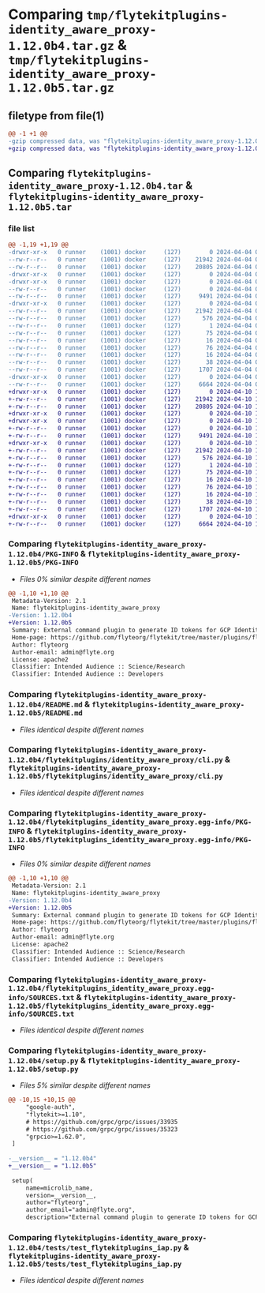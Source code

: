 # Comparing `tmp/flytekitplugins-identity_aware_proxy-1.12.0b4.tar.gz` & `tmp/flytekitplugins-identity_aware_proxy-1.12.0b5.tar.gz`

## filetype from file(1)

```diff
@@ -1 +1 @@
-gzip compressed data, was "flytekitplugins-identity_aware_proxy-1.12.0b4.tar", last modified: Thu Apr  4 00:19:12 2024, max compression
+gzip compressed data, was "flytekitplugins-identity_aware_proxy-1.12.0b5.tar", last modified: Wed Apr 10 17:16:52 2024, max compression
```

## Comparing `flytekitplugins-identity_aware_proxy-1.12.0b4.tar` & `flytekitplugins-identity_aware_proxy-1.12.0b5.tar`

### file list

```diff
@@ -1,19 +1,19 @@
-drwxr-xr-x   0 runner    (1001) docker     (127)        0 2024-04-04 00:19:12.043988 flytekitplugins-identity_aware_proxy-1.12.0b4/
--rw-r--r--   0 runner    (1001) docker     (127)    21942 2024-04-04 00:19:12.043988 flytekitplugins-identity_aware_proxy-1.12.0b4/PKG-INFO
--rw-r--r--   0 runner    (1001) docker     (127)    20805 2024-04-04 00:18:22.000000 flytekitplugins-identity_aware_proxy-1.12.0b4/README.md
-drwxr-xr-x   0 runner    (1001) docker     (127)        0 2024-04-04 00:19:12.039988 flytekitplugins-identity_aware_proxy-1.12.0b4/flytekitplugins/
-drwxr-xr-x   0 runner    (1001) docker     (127)        0 2024-04-04 00:19:12.039988 flytekitplugins-identity_aware_proxy-1.12.0b4/flytekitplugins/identity_aware_proxy/
--rw-r--r--   0 runner    (1001) docker     (127)        0 2024-04-04 00:18:22.000000 flytekitplugins-identity_aware_proxy-1.12.0b4/flytekitplugins/identity_aware_proxy/__init__.py
--rw-r--r--   0 runner    (1001) docker     (127)     9491 2024-04-04 00:18:22.000000 flytekitplugins-identity_aware_proxy-1.12.0b4/flytekitplugins/identity_aware_proxy/cli.py
-drwxr-xr-x   0 runner    (1001) docker     (127)        0 2024-04-04 00:19:12.043988 flytekitplugins-identity_aware_proxy-1.12.0b4/flytekitplugins_identity_aware_proxy.egg-info/
--rw-r--r--   0 runner    (1001) docker     (127)    21942 2024-04-04 00:19:12.000000 flytekitplugins-identity_aware_proxy-1.12.0b4/flytekitplugins_identity_aware_proxy.egg-info/PKG-INFO
--rw-r--r--   0 runner    (1001) docker     (127)      576 2024-04-04 00:19:12.000000 flytekitplugins-identity_aware_proxy-1.12.0b4/flytekitplugins_identity_aware_proxy.egg-info/SOURCES.txt
--rw-r--r--   0 runner    (1001) docker     (127)        1 2024-04-04 00:19:12.000000 flytekitplugins-identity_aware_proxy-1.12.0b4/flytekitplugins_identity_aware_proxy.egg-info/dependency_links.txt
--rw-r--r--   0 runner    (1001) docker     (127)       75 2024-04-04 00:19:12.000000 flytekitplugins-identity_aware_proxy-1.12.0b4/flytekitplugins_identity_aware_proxy.egg-info/entry_points.txt
--rw-r--r--   0 runner    (1001) docker     (127)       16 2024-04-04 00:19:12.000000 flytekitplugins-identity_aware_proxy-1.12.0b4/flytekitplugins_identity_aware_proxy.egg-info/namespace_packages.txt
--rw-r--r--   0 runner    (1001) docker     (127)       76 2024-04-04 00:19:12.000000 flytekitplugins-identity_aware_proxy-1.12.0b4/flytekitplugins_identity_aware_proxy.egg-info/requires.txt
--rw-r--r--   0 runner    (1001) docker     (127)       16 2024-04-04 00:19:12.000000 flytekitplugins-identity_aware_proxy-1.12.0b4/flytekitplugins_identity_aware_proxy.egg-info/top_level.txt
--rw-r--r--   0 runner    (1001) docker     (127)       38 2024-04-04 00:19:12.043988 flytekitplugins-identity_aware_proxy-1.12.0b4/setup.cfg
--rw-r--r--   0 runner    (1001) docker     (127)     1707 2024-04-04 00:19:07.000000 flytekitplugins-identity_aware_proxy-1.12.0b4/setup.py
-drwxr-xr-x   0 runner    (1001) docker     (127)        0 2024-04-04 00:19:12.039988 flytekitplugins-identity_aware_proxy-1.12.0b4/tests/
--rw-r--r--   0 runner    (1001) docker     (127)     6664 2024-04-04 00:18:22.000000 flytekitplugins-identity_aware_proxy-1.12.0b4/tests/test_flytekitplugins_iap.py
+drwxr-xr-x   0 runner    (1001) docker     (127)        0 2024-04-10 17:16:52.775269 flytekitplugins-identity_aware_proxy-1.12.0b5/
+-rw-r--r--   0 runner    (1001) docker     (127)    21942 2024-04-10 17:16:52.775269 flytekitplugins-identity_aware_proxy-1.12.0b5/PKG-INFO
+-rw-r--r--   0 runner    (1001) docker     (127)    20805 2024-04-10 17:16:22.000000 flytekitplugins-identity_aware_proxy-1.12.0b5/README.md
+drwxr-xr-x   0 runner    (1001) docker     (127)        0 2024-04-10 17:16:52.775269 flytekitplugins-identity_aware_proxy-1.12.0b5/flytekitplugins/
+drwxr-xr-x   0 runner    (1001) docker     (127)        0 2024-04-10 17:16:52.775269 flytekitplugins-identity_aware_proxy-1.12.0b5/flytekitplugins/identity_aware_proxy/
+-rw-r--r--   0 runner    (1001) docker     (127)        0 2024-04-10 17:16:22.000000 flytekitplugins-identity_aware_proxy-1.12.0b5/flytekitplugins/identity_aware_proxy/__init__.py
+-rw-r--r--   0 runner    (1001) docker     (127)     9491 2024-04-10 17:16:22.000000 flytekitplugins-identity_aware_proxy-1.12.0b5/flytekitplugins/identity_aware_proxy/cli.py
+drwxr-xr-x   0 runner    (1001) docker     (127)        0 2024-04-10 17:16:52.775269 flytekitplugins-identity_aware_proxy-1.12.0b5/flytekitplugins_identity_aware_proxy.egg-info/
+-rw-r--r--   0 runner    (1001) docker     (127)    21942 2024-04-10 17:16:52.000000 flytekitplugins-identity_aware_proxy-1.12.0b5/flytekitplugins_identity_aware_proxy.egg-info/PKG-INFO
+-rw-r--r--   0 runner    (1001) docker     (127)      576 2024-04-10 17:16:52.000000 flytekitplugins-identity_aware_proxy-1.12.0b5/flytekitplugins_identity_aware_proxy.egg-info/SOURCES.txt
+-rw-r--r--   0 runner    (1001) docker     (127)        1 2024-04-10 17:16:52.000000 flytekitplugins-identity_aware_proxy-1.12.0b5/flytekitplugins_identity_aware_proxy.egg-info/dependency_links.txt
+-rw-r--r--   0 runner    (1001) docker     (127)       75 2024-04-10 17:16:52.000000 flytekitplugins-identity_aware_proxy-1.12.0b5/flytekitplugins_identity_aware_proxy.egg-info/entry_points.txt
+-rw-r--r--   0 runner    (1001) docker     (127)       16 2024-04-10 17:16:52.000000 flytekitplugins-identity_aware_proxy-1.12.0b5/flytekitplugins_identity_aware_proxy.egg-info/namespace_packages.txt
+-rw-r--r--   0 runner    (1001) docker     (127)       76 2024-04-10 17:16:52.000000 flytekitplugins-identity_aware_proxy-1.12.0b5/flytekitplugins_identity_aware_proxy.egg-info/requires.txt
+-rw-r--r--   0 runner    (1001) docker     (127)       16 2024-04-10 17:16:52.000000 flytekitplugins-identity_aware_proxy-1.12.0b5/flytekitplugins_identity_aware_proxy.egg-info/top_level.txt
+-rw-r--r--   0 runner    (1001) docker     (127)       38 2024-04-10 17:16:52.775269 flytekitplugins-identity_aware_proxy-1.12.0b5/setup.cfg
+-rw-r--r--   0 runner    (1001) docker     (127)     1707 2024-04-10 17:16:47.000000 flytekitplugins-identity_aware_proxy-1.12.0b5/setup.py
+drwxr-xr-x   0 runner    (1001) docker     (127)        0 2024-04-10 17:16:52.775269 flytekitplugins-identity_aware_proxy-1.12.0b5/tests/
+-rw-r--r--   0 runner    (1001) docker     (127)     6664 2024-04-10 17:16:22.000000 flytekitplugins-identity_aware_proxy-1.12.0b5/tests/test_flytekitplugins_iap.py
```

### Comparing `flytekitplugins-identity_aware_proxy-1.12.0b4/PKG-INFO` & `flytekitplugins-identity_aware_proxy-1.12.0b5/PKG-INFO`

 * *Files 0% similar despite different names*

```diff
@@ -1,10 +1,10 @@
 Metadata-Version: 2.1
 Name: flytekitplugins-identity_aware_proxy
-Version: 1.12.0b4
+Version: 1.12.0b5
 Summary: External command plugin to generate ID tokens for GCP Identity Aware Proxy
 Home-page: https://github.com/flyteorg/flytekit/tree/master/plugins/flytekit-identity-aware-proxy
 Author: flyteorg
 Author-email: admin@flyte.org
 License: apache2
 Classifier: Intended Audience :: Science/Research
 Classifier: Intended Audience :: Developers
```

### Comparing `flytekitplugins-identity_aware_proxy-1.12.0b4/README.md` & `flytekitplugins-identity_aware_proxy-1.12.0b5/README.md`

 * *Files identical despite different names*

### Comparing `flytekitplugins-identity_aware_proxy-1.12.0b4/flytekitplugins/identity_aware_proxy/cli.py` & `flytekitplugins-identity_aware_proxy-1.12.0b5/flytekitplugins/identity_aware_proxy/cli.py`

 * *Files identical despite different names*

### Comparing `flytekitplugins-identity_aware_proxy-1.12.0b4/flytekitplugins_identity_aware_proxy.egg-info/PKG-INFO` & `flytekitplugins-identity_aware_proxy-1.12.0b5/flytekitplugins_identity_aware_proxy.egg-info/PKG-INFO`

 * *Files 0% similar despite different names*

```diff
@@ -1,10 +1,10 @@
 Metadata-Version: 2.1
 Name: flytekitplugins-identity_aware_proxy
-Version: 1.12.0b4
+Version: 1.12.0b5
 Summary: External command plugin to generate ID tokens for GCP Identity Aware Proxy
 Home-page: https://github.com/flyteorg/flytekit/tree/master/plugins/flytekit-identity-aware-proxy
 Author: flyteorg
 Author-email: admin@flyte.org
 License: apache2
 Classifier: Intended Audience :: Science/Research
 Classifier: Intended Audience :: Developers
```

### Comparing `flytekitplugins-identity_aware_proxy-1.12.0b4/flytekitplugins_identity_aware_proxy.egg-info/SOURCES.txt` & `flytekitplugins-identity_aware_proxy-1.12.0b5/flytekitplugins_identity_aware_proxy.egg-info/SOURCES.txt`

 * *Files identical despite different names*

### Comparing `flytekitplugins-identity_aware_proxy-1.12.0b4/setup.py` & `flytekitplugins-identity_aware_proxy-1.12.0b5/setup.py`

 * *Files 5% similar despite different names*

```diff
@@ -10,15 +10,15 @@
     "google-auth",
     "flytekit>=1.10",
     # https://github.com/grpc/grpc/issues/33935
     # https://github.com/grpc/grpc/issues/35323
     "grpcio>=1.62.0",
 ]
 
-__version__ = "1.12.0b4"
+__version__ = "1.12.0b5"
 
 setup(
     name=microlib_name,
     version=__version__,
     author="flyteorg",
     author_email="admin@flyte.org",
     description="External command plugin to generate ID tokens for GCP Identity Aware Proxy",
```

### Comparing `flytekitplugins-identity_aware_proxy-1.12.0b4/tests/test_flytekitplugins_iap.py` & `flytekitplugins-identity_aware_proxy-1.12.0b5/tests/test_flytekitplugins_iap.py`

 * *Files identical despite different names*

